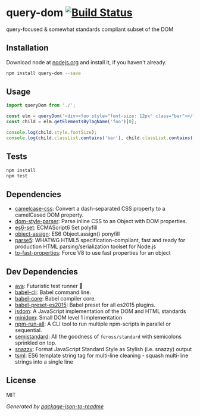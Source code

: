 # query-dom [![Build Status](https://travis-ci.org/micnews/read-only-dom.png?branch=master)](https://travis-ci.org/micnews/read-only-dom)

query-focused &amp; somewhat standards compliant subset of the DOM

## Installation

Download node at [nodejs.org](http://nodejs.org) and install it, if you haven't already.

```sh
npm install query-dom --save
```

## Usage

```js
import queryDom from './';

const elm = queryDom('<div><foo style="font-size: 12px" class="bar"></foo></div>')[0];
const child = elm.getElementsByTagName('foo')[0];

console.log(child.style.fontSize);
console.log(child.classList.contains('bar'), child.classList.contains('bas'));

```

## Tests

```sh
npm install
npm test
```

## Dependencies

- [camelcase-css](https://github.com/stevenvachon/camelcase-css): Convert a dash-separated CSS property to a camelCased DOM property.
- [dom-style-parser](https://github.com/stevenvachon/dom-style-parser): Parse inline CSS to an Object with DOM properties.
- [es6-set](https://github.com/medikoo/es6-set): ECMAScript6 Set polyfill
- [object-assign](https://github.com/sindresorhus/object-assign): ES6 Object.assign() ponyfill
- [parse5](https://github.com/inikulin/parse5): WHATWG HTML5 specification-compliant, fast and ready for production HTML parsing/serialization toolset for Node.js
- [to-fast-properties](https://github.com/sindresorhus/to-fast-properties): Force V8 to use fast properties for an object

## Dev Dependencies

- [ava](https://github.com/sindresorhus/ava): Futuristic test runner 🚀
- [babel-cli](https://github.com/babel/babel/tree/master/packages): Babel command line.
- [babel-core](https://github.com/babel/babel/tree/master/packages): Babel compiler core.
- [babel-preset-es2015](https://github.com/babel/babel/tree/master/packages): Babel preset for all es2015 plugins.
- [jsdom](https://github.com/tmpvar/jsdom): A JavaScript implementation of the DOM and HTML standards
- [minidom](https://github.com/montagejs/minidom): Small DOM level 1 implementation
- [npm-run-all](https://github.com/mysticatea/npm-run-all): A CLI tool to run multiple npm-scripts in parallel or sequential.
- [semistandard](https://github.com/Flet/semistandard): All the goodness of `feross/standard` with semicolons sprinkled on top.
- [snazzy](https://github.com/feross/snazzy): Format JavaScript Standard Style as Stylish (i.e. snazzy) output
- [tsml](https://github.com/rvagg/tsml): ES6 template string tag for multi-line cleaning - squash multi-line strings into a single line


## License

MIT

_Generated by [package-json-to-readme](https://github.com/zeke/package-json-to-readme)_
